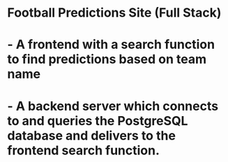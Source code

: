 # Football Predictions Site (Full Stack)

# -  A frontend with a search function to find predictions based on team name
# -  A backend server which connects to and queries the PostgreSQL database and delivers to the frontend search function.
